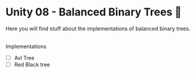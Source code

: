 # Unity 08 - Balanced Binary Trees 🌲

Here you will find stuff about the implementations of balanced binary trees.
</br>
</br>

Implementations
- [ ] Avl Tree
- [ ] Red Black tree  
